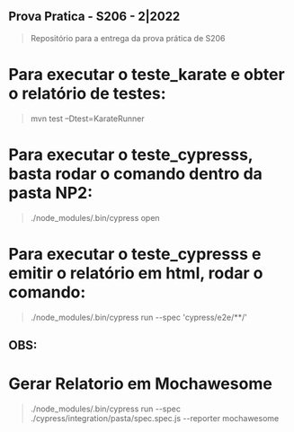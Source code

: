 ## Prova Pratica - S206 - 2|2022

> Repositório para a entrega da prova prática de S206

# Para executar o teste_karate e obter o relatório de testes:

> mvn test –Dtest=KarateRunner

# Para executar o teste_cypresss, basta rodar o comando dentro da pasta NP2:

> ./node_modules/.bin/cypress open

# Para executar o teste_cypresss e emitir o relatório em html, rodar o comando:

> ./node_modules/.bin/cypress run --spec 'cypress/e2e/**/'

## OBS:
# Gerar Relatorio em Mochawesome
> ./node_modules/.bin/cypress run --spec ./cypress/integration/pasta/spec.spec.js --reporter mochawesome
